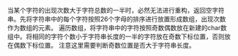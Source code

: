 当某个字符的出现次数大于字符总数的一半时，必然无法进行重构，返回空字符串。先将字符串中的每个字符按照26个字母的排序进行放置形成数组，出现次数作为数组的元素。
遍历数组，将字符串中的字符按照奇数偶数放在新建的char数组中。将相同的字符个数小于字符串长度的一半的字符放在奇数下标位置，否则放在偶数下标位置。
注意这里需要判断奇数位置是否大于字符串长度。